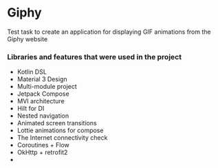 # Giphy

Test task to create an application for displaying GIF animations from the Giphy website


### Libraries and features that were used in the project

- Kotlin DSL
- Material 3 Design
- Multi-module project
- Jetpack Compose
- MVI architecture
- Hilt for DI
- Nested navigation
- Animated screen transitions
- Lottie animations for compose
- The Internet connectivity check
- Coroutines + Flow
- OkHttp + retrofit2
- 